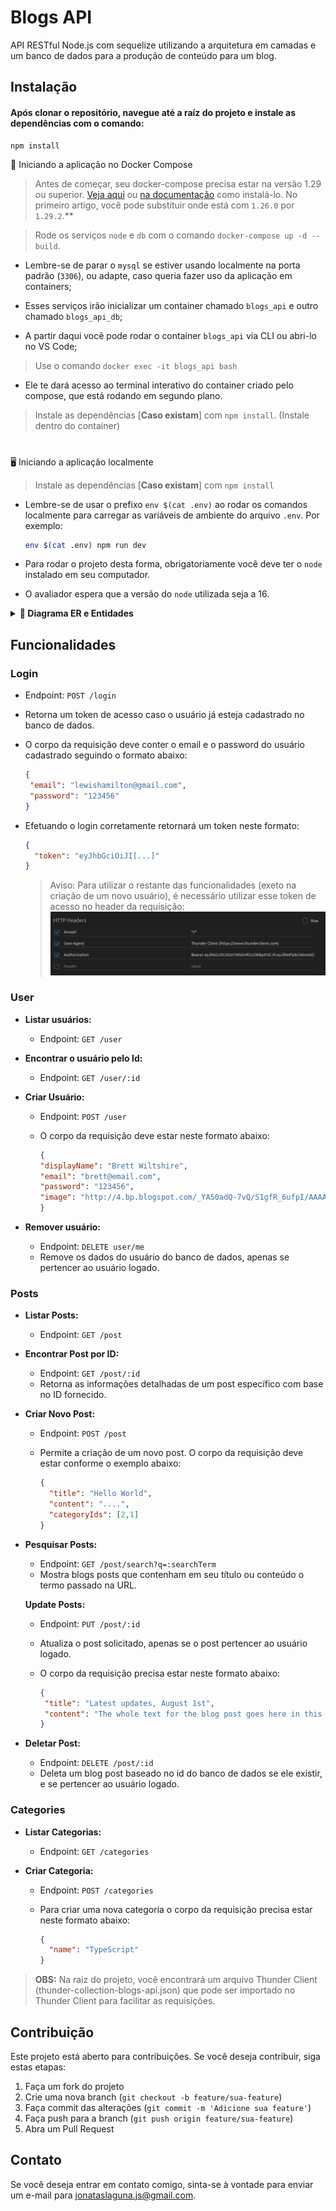 # Blogs API

API RESTful Node.js com sequelize utilizando a arquitetura em camadas e um banco de dados para a produção de conteúdo para um blog. 

## Instalação

#### Após clonar o repositório, navegue até a raíz do projeto e instale as dependências com o comando:

```bash
npm install
```

🐳 Iniciando a aplicação no Docker Compose

> Antes de começar, seu docker-compose precisa estar na versão 1.29 ou superior. [Veja aqui](https://www.digitalocean.com/community/tutorials/how-to-install-and-use-docker-compose-on-ubuntu-20-04-pt) ou [na documentação](https://docs.docker.com/compose/install/) como instalá-lo. No primeiro artigo, você pode substituir onde está com `1.26.0` por `1.29.2`.**
  

>  Rode os serviços `node` e `db` com o comando `docker-compose up -d --build`.

  - Lembre-se de parar o `mysql` se estiver usando localmente na porta padrão (`3306`), ou adapte, caso queria fazer uso da aplicação em containers;

  - Esses serviços irão inicializar um container chamado `blogs_api` e outro chamado `blogs_api_db`;

  - A partir daqui você pode rodar o container `blogs_api` via CLI ou abri-lo no VS Code;

  > Use o comando `docker exec -it blogs_api bash`

  - Ele te dará acesso ao terminal interativo do container criado pelo compose, que está rodando em segundo plano.

  > Instale as dependências [**Caso existam**] com `npm install`. (Instale dentro do container)

#

🖥️ Iniciando a aplicação localmente

 > Instale as dependências [**Caso existam**] com `npm install`
  
  - Lembre-se de usar o prefixo `env $(cat .env)` ao rodar os comandos localmente para carregar as variáveis de ambiente do arquivo `.env`. Por exemplo:
  
    ```bash
    env $(cat .env) npm run dev
    ```

  -  Para rodar o projeto desta forma, obrigatoriamente você deve ter o `node` instalado em seu computador.
  -  O avaliador espera que a versão do `node` utilizada seja a 16.

<details>
  <summary  id="diagrama">
    <strong>🎲 Diagrama ER e Entidades</strong>
  </summary>

#### Formato das entidades

  ![DER](./public/der.png)

  ---

 - #### Scripts prontos

    ---

    - Cria o banco e gera as tabelas:
    ```json
    "prestart": "npx sequelize-cli db:create && npx sequelize-cli db:migrate"
    ```

    - Insere dados/Popula a tabela:
    ```json
    "seed": "npx sequelize-cli db:seed:all"
    ```
</details>

## Funcionalidades

### Login

  - Endpoint: `POST /login`
  - Retorna um token de acesso caso o usuário já esteja cadastrado no banco de dados.
  - O corpo da requisição deve conter o email e o password do usuário cadastrado seguindo o formato abaixo:

     ```json
    {
      "email": "lewishamilton@gmail.com",
      "password": "123456"
    }
    ```
  - Efetuando o login corretamente retornará um token neste formato:
  
    ```json
    {
      "token": "eyJhbGciOiJI[...]"
    }
    ```

    > Aviso: Para utilizar o restante das funcionalidades (exeto na criação de um novo usuário), é necessário utilizar esse token de acesso no header da requisição: </br>
     ![DER](./public/header-auth.png)

### User


- **Listar usuários:**

  - Endpoint: `GET /user`

- **Encontrar o usuário pelo Id:**
  - Endpoint: `GET /user/:id`

- **Criar Usuário:**
  - Endpoint: `POST /user`
  - O corpo da requisição deve estar neste formato abaixo:
  
     ```json
     {
     "displayName": "Brett Wiltshire",
     "email": "brett@email.com",
     "password": "123456",
     "image": "http://4.bp.blogspot.com/_YA50adQ-7vQ/S1gfR_6ufpI/AAAAAAAAAAk/1ErJGgRWZDg/S45/brett.png"
    }
    ```

- **Remover usuário:**
  - Endpoint: `DELETE user/me`
  - Remove os dados do usuário do banco de dados, apenas se pertencer ao usuário logado.

### Posts

- **Listar Posts:**
  - Endpoint: `GET /post`
  
- **Encontrar Post por ID:**
  - Endpoint: `GET /post/:id`
  - Retorna as informações detalhadas de um post específico com base no ID fornecido.

- **Criar Novo Post:**
  - Endpoint: `POST /post`
  - Permite a criação de um novo post. O corpo da requisição deve estar conforme o exemplo abaixo:

    ```json
    {
      "title": "Hello World",
      "content": "....",
      "categoryIds": [2,1]
    }
    ```

- **Pesquisar Posts:**
  - Endpoint: `GET /post/search?q=:searchTerm`
  - Mostra blogs posts que contenham em seu título ou conteúdo o termo passado na URL.

   **Update Posts:**
  - Endpoint: `PUT /post/:id`
  - Atualiza o post solicitado, apenas se o post pertencer ao usuário logado.
  - O corpo da requisição precisa estar neste formato abaixo:

     ```json
    {
      "title": "Latest updates, August 1st",
      "content": "The whole text for the blog post goes here in this key"
    }
    ```
- **Deletar Post:**
  - Endpoint: `DELETE /post/:id`
  - Deleta um blog post baseado no id do banco de dados se ele existir, e se pertencer ao usuário logado.

### Categories

- **Listar Categorias:**
  - Endpoint: `GET /categories`
  
- **Criar Categoria:**
  - Endpoint: `POST /categories`
  - Para criar uma nova categoria o corpo da requisição precisa estar neste formato abaixo:

     ```json
    {
       "name": "TypeScript"
    }
    ```

> <strong>OBS:</strong> Na raiz do projeto, você encontrará um arquivo Thunder Client (thunder-collection-blogs-api.json) que pode ser importado no Thunder Client para facilitar as requisições.

## Contribuição

Este projeto está aberto para contribuições. Se você deseja contribuir, siga estas etapas:

1. Faça um fork do projeto
2. Crie uma nova branch (`git checkout -b feature/sua-feature`)
3. Faça commit das alterações (`git commit -m 'Adicione sua feature'`)
4. Faça push para a branch (`git push origin feature/sua-feature`)
5. Abra um Pull Request

## Contato

Se você deseja entrar em contato comigo, sinta-se à vontade para enviar um e-mail para [jonataslaguna.js@gmail.com](mailto:jonataslaguna.js@gmail.com).

